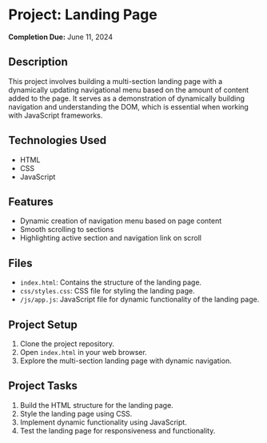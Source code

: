 # Project: Landing Page

**Completion Due:** June 11, 2024

## Description
This project involves building a multi-section landing page with a dynamically updating navigational menu based on the amount of content added to the page. It serves as a demonstration of dynamically building navigation and understanding the  DOM, which is essential when working with JavaScript frameworks.

## Technologies Used
- HTML
- CSS
- JavaScript

## Features
- Dynamic creation of navigation menu based on page content
- Smooth scrolling to sections
- Highlighting active section and navigation link on scroll

## Files
- `index.html`: Contains the structure of the landing page.
- `css/styles.css`: CSS file for styling the landing page.
- `/js/app.js`: JavaScript file for dynamic functionality of the landing page.

## Project Setup
1. Clone the project repository.
2. Open `index.html` in your web browser.
3. Explore the multi-section landing page with dynamic navigation.

## Project Tasks
1. Build the HTML structure for the landing page.
2. Style the landing page using CSS.
3. Implement dynamic functionality using JavaScript.
4. Test the landing page for responsiveness and functionality.

